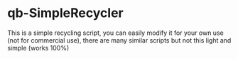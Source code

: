 # qb-SimpleRecycler
This is a simple recycling script, you can easily modify it for your own use (not for commercial use), there are many similar scripts but not this light and simple (works 100%)
